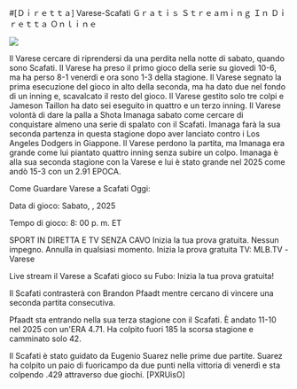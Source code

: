 #[Ｄｉｒｅｔｔａ] Varese-Scafati Ｇｒａｔｉｓ Ｓｔｒｅａｍｉｎｇ Ｉｎ Ｄｉｒｅｔｔａ Ｏｎｌｉｎｅ  
  
  
[![](https://i.imgur.com/qSNzIqt.png)](https://movie.rssnews.media/ScPYkwBaw.php)  
  
Il Varese cercare di riprendersi da una perdita nella notte di sabato, quando sono Scafati. Il Varese ha preso il primo gioco della serie su giovedi 10-6, ma ha perso 8-1 venerdì e ora sono 1-3 della stagione. Il Varese segnato la prima esecuzione del gioco in alto della seconda, ma ha dato due nel fondo di un inning e, scavalcato il resto del gioco. Il Varese gestito solo tre colpi e Jameson Taillon ha dato sei eseguito in quattro e un terzo inning. Il Varese volontà di dare la palla a Shota Imanaga sabato come cercare di conquistare almeno una serie di spalato con il Scafati. Imanaga farà la sua seconda partenza in questa stagione dopo aver lanciato contro i Los Angeles Dodgers in Giappone. Il Varese perdono la partita, ma Imanaga era grande come lui piantato quattro inning senza subire un colpo. Imanaga è alla sua seconda stagione con la Varese e lui è stato grande nel 2025 come andò 15-3 con un 2.91 EPOCA.

Come Guardare Varese a Scafati Oggi:

Data di gioco: Sabato, , 2025

Tempo di gioco: 8: 00 p. m. ET

SPORT IN DIRETTA E TV SENZA CAVO
Inizia la tua prova gratuita. Nessun impegno. Annulla in qualsiasi momento.
Inizia la prova gratuita
TV: MLB.TV -Varese

Live stream il Varese a Scafati gioco su Fubo: Inizia la tua prova gratuita!

Il Scafati contrasterà con Brandon Pfaadt mentre cercano di vincere una seconda partita consecutiva.

Pfaadt sta entrando nella sua terza stagione con il Scafati. È andato 11-10 nel 2025 con un'ERA 4.71. Ha colpito fuori 185 la scorsa stagione e camminato solo 42.

Il Scafati è stato guidato da Eugenio Suarez nelle prime due partite. Suarez ha colpito un paio di fuoricampo da due punti nella vittoria di venerdì e sta colpendo .429 attraverso due giochi. [PXRUisO]